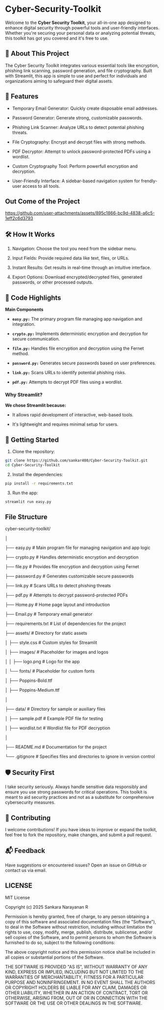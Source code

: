 # Cyber-Security-Toolkit #
Welcome to the **Cyber Security Toolkit**, your all-in-one app designed to enhance digital security through powerful tools and user-friendly interfaces. Whether you're securing your personal data or analyzing potential threats, this toolkit has got you covered and it's free to use.

## 🎯 About This Project ##
The Cyber Security Toolkit integrates various essential tools like encryption, phishing link scanning, password generation, and file cryptography. Built with Streamlit, this app is simple to use and perfect for individuals and organizations aiming to safeguard their digital assets.

## 🚀 Features ##
* Temporary Email Generator: Quickly create disposable email addresses.

* Password Generator: Generate strong, customizable passwords.
* Phishing Link Scanner: Analyze URLs to detect potential phishing threats.
* File Cryptography: Encrypt and decrypt files with strong methods.
* PDF Decryptor: Attempt to unlock password-protected PDFs using a wordlist.
* Custom Cryptography Tool: Perform powerfull encryption and decryption.
* User-Friendly Interface: A sidebar-based navigation system for frendly-user access to all tools.

## Out Come of the Project ##

https://github.com/user-attachments/assets/895c1866-bc9d-4838-a6c5-1eff2c6d3793

## 🛠 How It Works ##
1. Navigation: Choose the tool you need from the sidebar menu.

2. Input Fields: Provide required data like text, files, or URLs.
3. Instant Results: Get results in real-time through an intuitive interface.
4. Export Options: Download encrypted/decrypted files, generated passwords, or other processed outputs.

## 📂 Code Highlights ##
**Main Components**
* **```easy.py:```** The primary program file managing app navigation and integration.

* **```crypto.py:```** Implements deterministic encryption and decryption for secure communication.
* **```file.py:```** Handles file encryption and decryption using the Fernet method.
* **```password.py:```** Generates secure passwords based on user preferences.
* **```link.py:```** Scans URLs to identify potential phishing risks.
* **```pdf.py:```** Attempts to decrypt PDF files using a wordlist.

### Why Streamlit? ###
**We chose Streamlit because:**
* It allows rapid development of interactive, web-based tools.

* It's lightweight and requires minimal setup for users.

## 🔧 Getting Started ##
1. Clone the repository:
```bash
git clone https://github.com/sankar480/Cyber-Security-Toolkit.git
cd Cyber-Security-Toolkit
```
2. Install the dependencies:
```bash
pip install -r requirements.txt
```
3. Run the app:
```bash
streamlit run easy.py
```
## File Structure ##
cyber-security-toolkit/

│

├── easy.py                 # Main program file for managing navigation and app logic

├── crypto.py               # Handles deterministic encryption and decryption

├── file.py                 # Provides file encryption and decryption using Fernet

├── password.py             # Generates customizable secure passwords

├── link.py                 # Scans URLs to detect phishing threats

├── pdf.py                  # Attempts to decrypt password-protected PDFs

├── Home.py                 # Home page layout and introduction

├── Email.py                # Temporary email generator

├── requirements.txt        # List of dependencies for the project

├── assets/                 # Directory for static assets

│   ├── style.css           # Custom styles for Streamlit

│   ├── images/             # Placeholder for images and logos

│   │   ├── logo.png        # Logo for the app

│   └── fonts/              # Placeholder for custom fonts

│       ├── Poppins-Bold.ttf

│       ├── Poppins-Medium.ttf

│

├── data/                   # Directory for sample or auxiliary files

│   ├── sample.pdf          # Example PDF file for testing

│   ├── wordlist.txt        # Wordlist file for PDF decryption

│

├── README.md               # Documentation for the project

└── .gitignore              # Specifies files and directories to ignore in version control


## 🛡 Security First ##
I take security seriously. Always handle sensitive data responsibly and ensure you use strong passwords for critical operations. This toolkit is meant to aid security practices and not as a substitute for comprehensive cybersecurity measures.

## 🤝 Contributing ##
I welcome contributions! If you have ideas to improve or expand the toolkit, feel free to fork the repository, make changes, and submit a pull request.

## 📬 Feedback ##
Have suggestions or encountered issues? Open an issue on GitHub or contact us via email.

## LICENSE ##

MIT License

Copyright (c) 2025 Sankara Narayanan R

Permission is hereby granted, free of charge, to any person obtaining a copy
of this software and associated documentation files (the "Software"), to deal
in the Software without restriction, including without limitation the rights
to use, copy, modify, merge, publish, distribute, sublicense, and/or sell
copies of the Software, and to permit persons to whom the Software is
furnished to do so, subject to the following conditions:

The above copyright notice and this permission notice shall be included in all
copies or substantial portions of the Software.

THE SOFTWARE IS PROVIDED "AS IS", WITHOUT WARRANTY OF ANY KIND, EXPRESS OR
IMPLIED, INCLUDING BUT NOT LIMITED TO THE WARRANTIES OF MERCHANTABILITY,
FITNESS FOR A PARTICULAR PURPOSE AND NONINFRINGEMENT. IN NO EVENT SHALL THE
AUTHORS OR COPYRIGHT HOLDERS BE LIABLE FOR ANY CLAIM, DAMAGES OR OTHER
LIABILITY, WHETHER IN AN ACTION OF CONTRACT, TORT OR OTHERWISE, ARISING FROM,
OUT OF OR IN CONNECTION WITH THE SOFTWARE OR THE USE OR OTHER DEALINGS IN THE
SOFTWARE.
